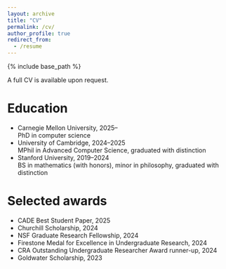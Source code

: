 ```yaml
---
layout: archive
title: "CV"
permalink: /cv/
author_profile: true
redirect_from:
  - /resume
---
```


{% include base_path %}

A full CV is available upon request.

Education
======
* Carnegie Mellon University, 2025&ndash;  
  PhD in computer science
* University of Cambridge, 2024&ndash;2025  
  MPhil in Advanced Computer Science, graduated with distinction
* Stanford University, 2019&ndash;2024  
  BS in mathematics (with honors), minor in philosophy, graduated with distinction

Selected awards
======
* CADE Best Student Paper, 2025
* Churchill Scholarship, 2024
* NSF Graduate Research Fellowship, 2024
* Firestone Medal for Excellence in Undergraduate Research, 2024
* CRA Outstanding Undergraduate Researcher Award runner-up, 2024
* Goldwater Scholarship, 2023
